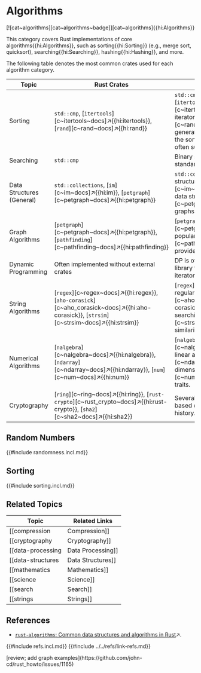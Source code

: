 # Algorithms

[![cat~algorithms][cat~algorithms~badge]][cat~algorithms]{{hi:Algorithms}}

This category covers Rust implementations of core algorithms{{hi:Algorithms}}, such as sorting{{hi:Sorting}} (e.g., merge sort, quicksort), searching{{hi:Searching}}, hashing{{hi:Hashing}}, and more.

The following table denotes the most common crates used for each algorithm category.

| Topic | Rust Crates | Notes |
| --- | --- | --- |
| Sorting | `std::cmp`, [`itertools`][c~itertools~docs]↗{{hi:itertools}}, [`rand`][c~rand~docs]↗{{hi:rand}} | `std::cmp` provides ordering traits, [`itertools`][c~itertools~docs]↗{{hi:itertools}} for iterators, [`rand`][c~rand~docs]↗{{hi:rand}} for generating test data. No single crate is the sorting crate, as `std::slice::sort` is often sufficient. |
| Searching | `std::cmp` | Binary search is available in the standard library. |
| Data Structures (General) | `std::collections`, [`im`][c~im~docs]↗{{hi:im}}, [`petgraph`][c~petgraph~docs]↗{{hi:petgraph}} | `std::collections` for common structures (Vec, HashMap, etc.), [`im`][c~im~docs]↗{{hi:im}} for immutable data structures, [`petgraph`][c~petgraph~docs]↗{{hi:petgraph}} for graphs. |
| Graph Algorithms | [`petgraph`][c~petgraph~docs]↗{{hi:petgraph}}, [`pathfinding`][c~pathfinding~docs]↗{{hi:pathfinding}} | [`petgraph`][c~petgraph~docs]↗{{hi:petgraph}} is a popular graph library. [`pathfinding`][c~pathfinding~docs]↗{{hi:pathfinding}} provides pathfinding algorithms. |
| Dynamic Programming | Often implemented without external crates | DP is often implemented using standard library features like vectors and iterators. |
| String Algorithms | [`regex`][c~regex~docs]↗{{hi:regex}}, [`aho-corasick`][c~aho_corasick~docs]↗{{hi:aho-corasick}}, [`strsim`][c~strsim~docs]↗{{hi:strsim}} | [`regex`][c~regex~docs]↗{{hi:regex}} for regular expressions, [`aho-corasick`][c~aho_corasick~docs]↗{{hi:aho-corasick}} for multiple pattern searching, [`strsim`][c~strsim~docs]↗{{hi:strsim}} for string similarity. |
| Numerical Algorithms | [`nalgebra`][c~nalgebra~docs]↗{{hi:nalgebra}}, [`ndarray`][c~ndarray~docs]↗{{hi:ndarray}}, [`num`][c~num~docs]↗{{hi:num}} | [`nalgebra`][c~nalgebra~docs]↗{{hi:nalgebra}} for linear algebra, [`ndarray`][c~ndarray~docs]↗{{hi:ndarray}} for N-dimensional arrays, [`num`][c~num~docs]↗{{hi:num}} for numeric traits. |
| Cryptography | [`ring`][c~ring~docs]↗{{hi:ring}}, [`rust-crypto`][c~rust_crypto~docs]↗{{hi:rust-crypto}}, [`sha2`][c~sha2~docs]↗{{hi:sha2}} | Several crates exist; choose carefully based on security needs and audit history. |

## Random Numbers

{{#include randomness.incl.md}}

## Sorting

{{#include sorting.incl.md}}

## Related Topics

| Topic | Related Links |
|---|---|
| [[compression | Compression]] | |
| [[cryptography | Cryptography]] | [[cryptography_utilities | Cryptography Utilities]], [[encryption | Encryption]], [[hashing | Hashing]], [[password_hashing | Password Hashing]] |
| [[data-processing | Data Processing]] | |
| [[data-structures | Data Structures]] | [[concurrent_data_structures | Concurrent Data Structures]] |
| [[mathematics | Mathematics]] | [[additional_numeric_types | Additional Numeric Types]], [[complex_numbers | Complex Numbers]], [[linear_algebra | Linear Algebra]], [[statistics | Statistics]], [[trigonometry | Trigonometry]]. |
| [[science | Science]] | [[_machine_learning |  Machine Learning]], [[science_geo | Geoscience]], [[science_neuroscience | Neuroscience]], [[science_robotics | Science Robotics]], [[simulation | Simulation]] |
| [[search | Search]] | [[rust_search_engines | Search Engines]] |
| [[strings | Strings]] | [[string_concat | String Concat]], [[string_encoding | String Encoding]], [[string_parsing | String Parsing]], [[text-processing | Text Processing]] |

## References

- [`rust-algorithms`: Common data structures and algorithms in Rust](https://github.com/EbTech/rust-algorithms)↗.

{{#include refs.incl.md}}
{{#include ../../refs/link-refs.md}}

<div class="hidden">
[review; add graph examples](https://github.com/john-cd/rust_howto/issues/1165)

</div>
